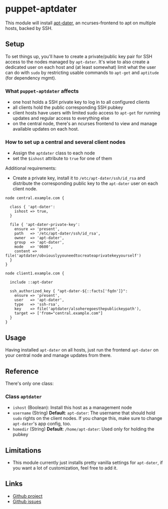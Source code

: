 # puppet-aptdater

This module will install [apt-dater](https://github.com/DE-IBH/apt-dater), an
ncurses-frontend to apt on multiple hosts, backed by SSH.

## Setup

To set things up, you'll have to create a private/public key pair for SSH access
to the nodes managed by `apt-dater`. It's wise to also create a dedicated user
on each host and (at least somewhat) limit what the user can do with `sudo` by
restricting usable commands to `apt-get` and `aptitude` (for dependency mgmt).

### What `puppet-aptdater` affects

* one host holds a SSH private key to log in to all configured clients
* all clients hold the public corresponding SSH pubkey
* client hosts have users with limited sudo access to `apt-get` for running
  updates and regular access to everything else
* on the central node, there's an ncurses frontend to view and manage available
  updates on each host.

### How to set up a central and several client nodes

* Assign the `aptdater` class to each node
* set the `$ishost` attribute to `true` for one of them

Additional requirements:
* Create a private key, install it to `/etc/apt-dater/ssh/id_rsa` and distribute
  the corresponding public key to the `apt-dater` user on each client node.

```puppet
node central.example.com {

  class { 'apt-dater':
    ishost => true,
  }

  file { 'apt-dater-private-key':
    ensure => 'present',
    path   => '/etc/apt-dater/ssh/id_rsa',
    owner  => 'apt-dater',
    group  => 'apt-dater',
    mode   => '0600',
    content => file('aptdater/obviouslyyouneedtocreateaprivatekeyyourself')
  }
}

node client1.example.com {

  include ::apt-dater

  ssh_authorized_key { "apt-dater-${::facts['fqdn']}":
    ensure => 'present',
    user   => 'apt-dater',
    type   => 'ssh-rsa',
    key    => file('aptdater/alsoheregoesthepublickeypath'),
    target => ['from="central.example.com"]
  }
}
```

## Usage

Having installed `apt-dater` on all hosts, just run the frontend `apt-dater`
on your central node and manage updates from there.

## Reference

There's only one class:

### Class `aptdater`

* `ishost` (Boolean): Install this host as a management node
* `username` (String) **Default**: `apt-dater`: The username that should hold `sudo` rights on the client nodes. If you change this, make sure to change `apt-dater`'s app config, too.
* `homedir` (String) **Default**: `/home/apt-dater`: Used only for holding the pubkey

## Limitations

* This module currently just installs pretty vanilla settings for `apt-dater`,
  if you want a lot of customization, feel free to add it.

## Links

* [Github project](https://github.com/fheinle/puppet-aptdater')
* [Github issues](https://github.com/fheinle/puppet-aptdater/issues')
